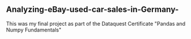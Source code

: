## Analyzing-eBay-used-car-sales-in-Germany-
This was my final project as part of the Dataquest Certificate "Pandas and Numpy Fundamentals"  
